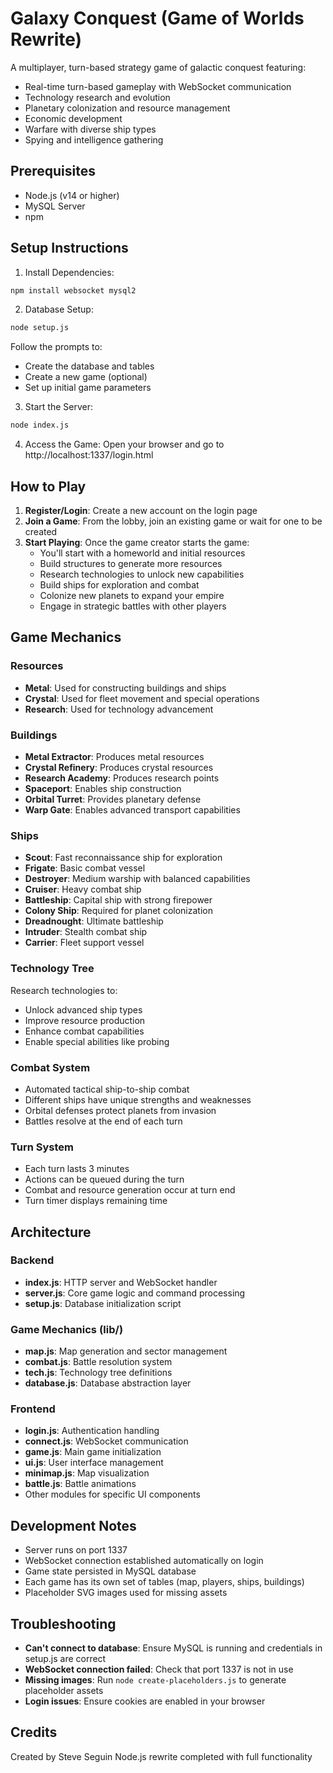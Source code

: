 # Galaxy Conquest (Game of Worlds Rewrite)

A multiplayer, turn-based strategy game of galactic conquest featuring:
- Real-time turn-based gameplay with WebSocket communication
- Technology research and evolution
- Planetary colonization and resource management
- Economic development
- Warfare with diverse ship types
- Spying and intelligence gathering

## Prerequisites

- Node.js (v14 or higher)
- MySQL Server
- npm

## Setup Instructions

1. Install Dependencies:
```bash
npm install websocket mysql2
```

2. Database Setup:
```bash
node setup.js
```
Follow the prompts to:
- Create the database and tables
- Create a new game (optional)
- Set up initial game parameters

3. Start the Server:
```bash
node index.js
```

4. Access the Game:
Open your browser and go to http://localhost:1337/login.html

## How to Play

1. **Register/Login**: Create a new account on the login page
2. **Join a Game**: From the lobby, join an existing game or wait for one to be created
3. **Start Playing**: Once the game creator starts the game:
   - You'll start with a homeworld and initial resources
   - Build structures to generate more resources
   - Research technologies to unlock new capabilities
   - Build ships for exploration and combat
   - Colonize new planets to expand your empire
   - Engage in strategic battles with other players

## Game Mechanics

### Resources
- **Metal**: Used for constructing buildings and ships
- **Crystal**: Used for fleet movement and special operations
- **Research**: Used for technology advancement

### Buildings
- **Metal Extractor**: Produces metal resources
- **Crystal Refinery**: Produces crystal resources
- **Research Academy**: Produces research points
- **Spaceport**: Enables ship construction
- **Orbital Turret**: Provides planetary defense
- **Warp Gate**: Enables advanced transport capabilities

### Ships
- **Scout**: Fast reconnaissance ship for exploration
- **Frigate**: Basic combat vessel
- **Destroyer**: Medium warship with balanced capabilities
- **Cruiser**: Heavy combat ship
- **Battleship**: Capital ship with strong firepower
- **Colony Ship**: Required for planet colonization
- **Dreadnought**: Ultimate battleship
- **Intruder**: Stealth combat ship
- **Carrier**: Fleet support vessel

### Technology Tree
Research technologies to:
- Unlock advanced ship types
- Improve resource production
- Enhance combat capabilities
- Enable special abilities like probing

### Combat System
- Automated tactical ship-to-ship combat
- Different ships have unique strengths and weaknesses
- Orbital defenses protect planets from invasion
- Battles resolve at the end of each turn

### Turn System
- Each turn lasts 3 minutes
- Actions can be queued during the turn
- Combat and resource generation occur at turn end
- Turn timer displays remaining time

## Architecture

### Backend
- **index.js**: HTTP server and WebSocket handler
- **server.js**: Core game logic and command processing
- **setup.js**: Database initialization script

### Game Mechanics (lib/)
- **map.js**: Map generation and sector management
- **combat.js**: Battle resolution system
- **tech.js**: Technology tree definitions
- **database.js**: Database abstraction layer

### Frontend
- **login.js**: Authentication handling
- **connect.js**: WebSocket communication
- **game.js**: Main game initialization
- **ui.js**: User interface management
- **minimap.js**: Map visualization
- **battle.js**: Battle animations
- Other modules for specific UI components

## Development Notes

- Server runs on port 1337
- WebSocket connection established automatically on login
- Game state persisted in MySQL database
- Each game has its own set of tables (map, players, ships, buildings)
- Placeholder SVG images used for missing assets

## Troubleshooting

- **Can't connect to database**: Ensure MySQL is running and credentials in setup.js are correct
- **WebSocket connection failed**: Check that port 1337 is not in use
- **Missing images**: Run `node create-placeholders.js` to generate placeholder assets
- **Login issues**: Ensure cookies are enabled in your browser

## Credits
Created by Steve Seguin
Node.js rewrite completed with full functionality